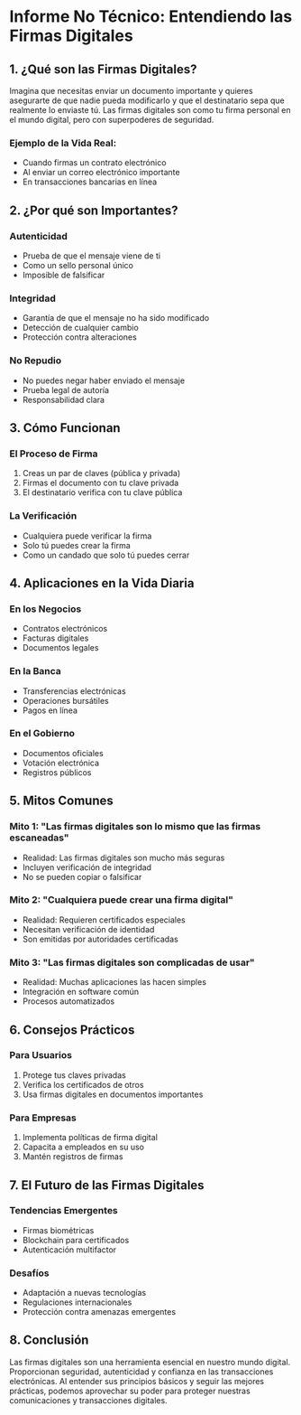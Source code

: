 # Informe No Técnico: Entendiendo las Firmas Digitales

## 1. ¿Qué son las Firmas Digitales?

Imagina que necesitas enviar un documento importante y quieres asegurarte de que nadie pueda modificarlo y que el destinatario sepa que realmente lo enviaste tú. Las firmas digitales son como tu firma personal en el mundo digital, pero con superpoderes de seguridad.

### Ejemplo de la Vida Real:
- Cuando firmas un contrato electrónico
- Al enviar un correo electrónico importante
- En transacciones bancarias en línea

## 2. ¿Por qué son Importantes?

### Autenticidad
- Prueba de que el mensaje viene de ti
- Como un sello personal único
- Imposible de falsificar

### Integridad
- Garantía de que el mensaje no ha sido modificado
- Detección de cualquier cambio
- Protección contra alteraciones

### No Repudio
- No puedes negar haber enviado el mensaje
- Prueba legal de autoría
- Responsabilidad clara

## 3. Cómo Funcionan

### El Proceso de Firma
1. Creas un par de claves (pública y privada)
2. Firmas el documento con tu clave privada
3. El destinatario verifica con tu clave pública

### La Verificación
- Cualquiera puede verificar la firma
- Solo tú puedes crear la firma
- Como un candado que solo tú puedes cerrar

## 4. Aplicaciones en la Vida Diaria

### En los Negocios
- Contratos electrónicos
- Facturas digitales
- Documentos legales

### En la Banca
- Transferencias electrónicas
- Operaciones bursátiles
- Pagos en línea

### En el Gobierno
- Documentos oficiales
- Votación electrónica
- Registros públicos

## 5. Mitos Comunes

### Mito 1: "Las firmas digitales son lo mismo que las firmas escaneadas"
- Realidad: Las firmas digitales son mucho más seguras
- Incluyen verificación de integridad
- No se pueden copiar o falsificar

### Mito 2: "Cualquiera puede crear una firma digital"
- Realidad: Requieren certificados especiales
- Necesitan verificación de identidad
- Son emitidas por autoridades certificadas

### Mito 3: "Las firmas digitales son complicadas de usar"
- Realidad: Muchas aplicaciones las hacen simples
- Integración en software común
- Procesos automatizados

## 6. Consejos Prácticos

### Para Usuarios
1. Protege tus claves privadas
2. Verifica los certificados de otros
3. Usa firmas digitales en documentos importantes

### Para Empresas
1. Implementa políticas de firma digital
2. Capacita a empleados en su uso
3. Mantén registros de firmas

## 7. El Futuro de las Firmas Digitales

### Tendencias Emergentes
- Firmas biométricas
- Blockchain para certificados
- Autenticación multifactor

### Desafíos
- Adaptación a nuevas tecnologías
- Regulaciones internacionales
- Protección contra amenazas emergentes

## 8. Conclusión

Las firmas digitales son una herramienta esencial en nuestro mundo digital. Proporcionan seguridad, autenticidad y confianza en las transacciones electrónicas. Al entender sus principios básicos y seguir las mejores prácticas, podemos aprovechar su poder para proteger nuestras comunicaciones y transacciones digitales. 